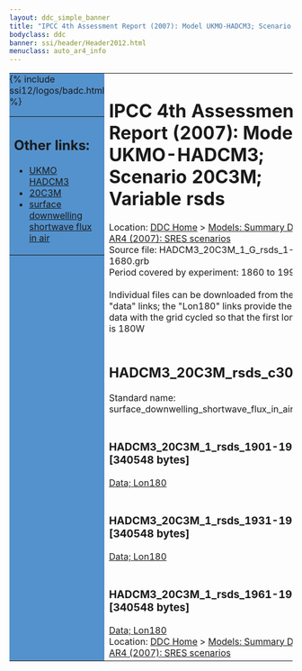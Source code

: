 ```yaml
---
layout: ddc_simple_banner
title: "IPCC 4th Assessment Report (2007): Model UKMO-HADCM3; Scenario 20C3M; Variable rsds"
bodyclass: ddc
banner: ssi/header/Header2012.html
menuclass: auto_ar4_info
---
```



<table width="100%" border="0" cellspacing="0" cellpadding="0" style="border-collapse: collapse;">
<tr style="margin:0;padding:0;border:0;">
<td style="margin:0;padding:0;border:0;height:1pt;width:150pt;background:#5492CD;" valign="top" >

<div id="lh-col2" class="auto_ar4_info">
<table class="menumain" bgcolor="#5492CD" cellspacing="0" width="100%" border="0">
<tr><td>
<h2> Other links:</h2>
<ul>
<li><a href="/auto/ar4/model-UKMO-HADCM3.html">UKMO<br/>HADCM3</a></li>
<li><a href="/auto/ar4/scenario-20C3M.html">20C3M</a></li>
<li><a href="/auto/ar4/var-surface_downwelling_shortwave_flux_in_air.html">surface downwelling<br/> shortwave flux in air</a></li>
</ul>
</td></tr>
{% include ssi12/logos/badc.html %}
</table>
</div>
</td>
<td><h1>IPCC 4th Assessment Report (2007): Model UKMO-HADCM3; Scenario 20C3M; Variable rsds</h1>

<!-- Breadcrumb1 -->
<div id="breadcrumb1" align="left">
Location: <a href="/index.html">DDC Home</a> > <a href="/sim/gcm_clim/">Models: Summary Data</a>
> <a href="/sim/gcm_clim/SRES_AR4/index.html">AR4 (2007): SRES scenarios</a>
</div>
<!-- End of Breadcrumb1 -->Source file: HADCM3_20C3M_1_G_rsds_1-1680.grb
<br/>
Period covered by experiment: 1860 to 1999<br/>
<br/>Individual files can be downloaded from the "data" links; the "Lon180" links provide the same data
         with the grid cycled so that the first longitude is 180W<br/>
<br/><h2>HADCM3_20C3M_rsds_c30a.tar</h2>
Standard name: surface_downwelling_shortwave_flux_in_air<br>
<br/><h3>HADCM3_20C3M_1_rsds_1901-1930.nc [340548 bytes]</h3>
<a href="/cgi-bin/downl/ar4_nc/rsds/HADCM3_20C3M_1_rsds_1901-1930.nc">Data; </a><a href="/cgi-bin/downl/ar4_nc/rsds/HADCM3_20C3M_1_rsds_1901-1930.cyto180.nc"> Lon180</a><br/>
<br/><h3>HADCM3_20C3M_1_rsds_1931-1960.nc [340548 bytes]</h3>
<a href="/cgi-bin/downl/ar4_nc/rsds/HADCM3_20C3M_1_rsds_1931-1960.nc">Data; </a><a href="/cgi-bin/downl/ar4_nc/rsds/HADCM3_20C3M_1_rsds_1931-1960.cyto180.nc"> Lon180</a><br/>
<br/><h3>HADCM3_20C3M_1_rsds_1961-1990.nc [340548 bytes]</h3>
<a href="/cgi-bin/downl/ar4_nc/rsds/HADCM3_20C3M_1_rsds_1961-1990.nc">Data; </a><a href="/cgi-bin/downl/ar4_nc/rsds/HADCM3_20C3M_1_rsds_1961-1990.cyto180.nc"> Lon180</a><br/>
<!-- Breadcrumb2 -->
<div id="breadcrumb2" align="left">
Location: <a href="/index.html">DDC Home</a> > <a href="/sim/gcm_clim/">Models: Summary Data</a>
> <a href="/sim/gcm_clim/SRES_AR4/index.html">AR4 (2007): SRES scenarios</a>
</div>
<!-- End of Breadcrumb2 --></td></tr></table>
